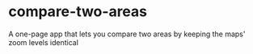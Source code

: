 # compare-two-areas
A one-page app that lets you compare two areas by keeping the maps' zoom levels identical

